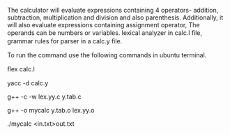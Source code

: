 The calculator will evaluate expressions containing 4 operators- 
addition, subtraction, multiplication and division and also parenthesis. 
Additionally, it will also evaluate expressions containing assignment operator,
The operands can be numbers or variables. 
lexical analyzer in calc.l ﬁle, grammar rules for parser in a calc.y ﬁle.

To run the command use the following commands in ubuntu terminal.

ﬂex calc.l 

yacc -d calc.y 

g++ -c -w lex.yy.c y.tab.c 

g++ -o mycalc y.tab.o lex.yy.o 

./mycalc <in.txt>out.txt
